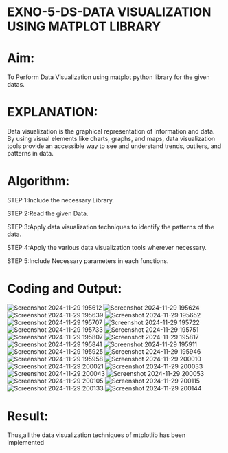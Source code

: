 # EXNO-5-DS-DATA VISUALIZATION USING MATPLOT LIBRARY

# Aim:
  To Perform Data Visualization using matplot python library for the given datas.

# EXPLANATION:
Data visualization is the graphical representation of information and data. By using visual elements like charts, graphs, and maps, data visualization tools provide an accessible way to see and understand trends, outliers, and patterns in data.

# Algorithm:
STEP 1:Include the necessary Library.

STEP 2:Read the given Data.

STEP 3:Apply data visualization techniques to identify the patterns of the data.

STEP 4:Apply the various data visualization tools wherever necessary.

STEP 5:Include Necessary parameters in each functions.

# Coding and Output:
![Screenshot 2024-11-29 195612](https://github.com/user-attachments/assets/8280fc88-3738-4385-9b4b-2daccd882acc)
![Screenshot 2024-11-29 195624](https://github.com/user-attachments/assets/08d98c71-1984-4208-afa2-bc0653c60477)
![Screenshot 2024-11-29 195639](https://github.com/user-attachments/assets/7ff771c1-0d2a-4ef5-86e0-7ff6ec68bf4a)
![Screenshot 2024-11-29 195652](https://github.com/user-attachments/assets/fffd50b5-1d7c-4d22-bae1-354379d5982c)
![Screenshot 2024-11-29 195707](https://github.com/user-attachments/assets/fe9f321c-09b1-43ad-9271-ae829ed0ce4a)
![Screenshot 2024-11-29 195722](https://github.com/user-attachments/assets/24cdf48e-1683-4edb-99da-a2bfdd334116)
![Screenshot 2024-11-29 195733](https://github.com/user-attachments/assets/d67fd8d2-642e-4e44-aad7-e4129717bbb2)
![Screenshot 2024-11-29 195751](https://github.com/user-attachments/assets/c46fc4df-82c4-420e-a17a-18eefda89811)
![Screenshot 2024-11-29 195807](https://github.com/user-attachments/assets/f18305b0-a438-477d-bf66-4b22852eb20d)
![Screenshot 2024-11-29 195817](https://github.com/user-attachments/assets/808d11f1-0be9-4bf1-8049-5932fa8c486b)
![Screenshot 2024-11-29 195841](https://github.com/user-attachments/assets/93d23d5f-1c17-4eeb-9c9a-0f6b4fcfe297)
![Screenshot 2024-11-29 195911](https://github.com/user-attachments/assets/eb0a046c-4eb5-4c09-aa4c-4db2a5afcb7b)
![Screenshot 2024-11-29 195925](https://github.com/user-attachments/assets/b56efc23-2fef-4cf3-965d-348a9d27ceef)
![Screenshot 2024-11-29 195946](https://github.com/user-attachments/assets/547c4722-d64f-4110-b1db-ac6bb7bc0493)
![Screenshot 2024-11-29 195958](https://github.com/user-attachments/assets/2a2ee92d-b45e-49da-88e9-348bce6b1318)
![Screenshot 2024-11-29 200010](https://github.com/user-attachments/assets/e73675b3-895e-436d-856f-4449604e8b78)
![Screenshot 2024-11-29 200021](https://github.com/user-attachments/assets/d8e0bb01-fe53-4cae-9ca2-a4c2e4a6bf05)
![Screenshot 2024-11-29 200033](https://github.com/user-attachments/assets/6a723c54-786b-4303-96d8-2832a6f42644)
![Screenshot 2024-11-29 200043](https://github.com/user-attachments/assets/cd6b615a-3200-48f0-ba2e-d0fe573d0c02)
![Screenshot 2024-11-29 200053](https://github.com/user-attachments/assets/3281c2d8-3092-4d9c-9504-60d76e37236e)
![Screenshot 2024-11-29 200105](https://github.com/user-attachments/assets/41f66dfa-ba8f-4106-b0a6-8b63af6495ba)
![Screenshot 2024-11-29 200115](https://github.com/user-attachments/assets/871c4e74-f337-4e0f-aaa3-491e9a3b98f8)
![Screenshot 2024-11-29 200133](https://github.com/user-attachments/assets/4ab0fae6-9f60-4bc9-a60c-7a5441443147)
![Screenshot 2024-11-29 200144](https://github.com/user-attachments/assets/e84eb1ce-b6c9-4cca-a2d8-1b2a486a33bd)


# Result:
Thus,all the data visualization techniques of mtplotlib has been implemented

